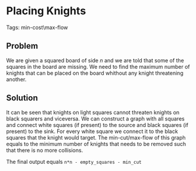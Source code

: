 # Placing Knights
Tags: min-cost\max-flow

## Problem
We are given a squared board of side $n$ and we are told that some of the squares in the board are missing. We need to find the maximum number of knights that can be placed on the board whithout any knight threatening another.

## Solution
It can be seen that knights on light squares cannot threaten knights on black squarers and viceversa. We can construct a graph with all squares and connect white squares (if present) to the source and black squares (if present) to the sink. For every white square we connect it to the black squares that the knight would target. The min-cut/max-flow of this graph equals to the minimum number of knights that needs to be removed such that there is no more collisions.

The final output equals `n*n - empty_squares - min_cut`